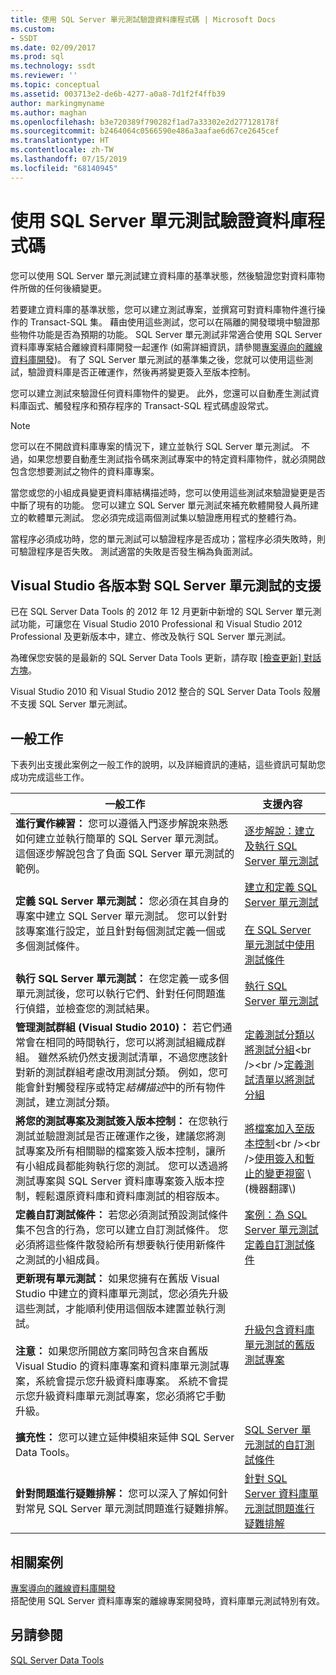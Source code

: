 ```yaml
---
title: 使用 SQL Server 單元測試驗證資料庫程式碼 | Microsoft Docs
ms.custom:
- SSDT
ms.date: 02/09/2017
ms.prod: sql
ms.technology: ssdt
ms.reviewer: ''
ms.topic: conceptual
ms.assetid: 003713e2-de6b-4277-a0a8-7d1f2f4ffb39
author: markingmyname
ms.author: maghan
ms.openlocfilehash: b3e720389f790282f1ad7a33302e2d277128178f
ms.sourcegitcommit: b2464064c0566590e486a3aafae6d67ce2645cef
ms.translationtype: HT
ms.contentlocale: zh-TW
ms.lasthandoff: 07/15/2019
ms.locfileid: "68140945"
---
```

# <a name="verifying-database-code-by-using-sql-server-unit-tests"></a>使用 SQL Server 單元測試驗證資料庫程式碼
您可以使用 SQL Server 單元測試建立資料庫的基準狀態，然後驗證您對資料庫物件所做的任何後續變更。  
  
若要建立資料庫的基準狀態，您可以建立測試專案，並撰寫可對資料庫物件進行操作的 Transact\-SQL 集。 藉由使用這些測試，您可以在隔離的開發環境中驗證那些物件功能是否為預期的功能。 SQL Server 單元測試非常適合使用 SQL Server 資料庫專案結合離線資料庫開發一起運作 (如需詳細資訊，請參閱[專案導向的離線資料庫開發](../ssdt/project-oriented-offline-database-development.md))。 有了 SQL Server 單元測試的基準集之後，您就可以使用這些測試，驗證資料庫是否正確運作，然後再將變更簽入至版本控制。  
  
您可以建立測試來驗證任何資料庫物件的變更。 此外，您還可以自動產生測試資料庫函式、觸發程序和預存程序的 Transact\-SQL 程式碼虛設常式。  
  
> [!NOTE]  
> 您可以在不開啟資料庫專案的情況下，建立並執行 SQL Server 單元測試。 不過，如果您想要自動產生測試指令碼來測試專案中的特定資料庫物件，就必須開啟包含您想要測試之物件的資料庫專案。  
  
當您或您的小組成員變更資料庫結構描述時，您可以使用這些測試來驗證變更是否中斷了現有的功能。 您可以建立 SQL Server 單元測試來補充軟體開發人員所建立的軟體單元測試。 您必須完成這兩個測試集以驗證應用程式的整體行為。  
  
當程序必須成功時，您的單元測試可以驗證程序是否成功；當程序必須失敗時，則可驗證程序是否失敗。 測試適當的失敗是否發生稱為負面測試。  
  
## <a name="visual-studio-editions-support-for-sql-server-unit-tests"></a>Visual Studio 各版本對 SQL Server 單元測試的支援  
已在 SQL Server Data Tools 的 2012 年 12 月更新中新增的 SQL Server 單元測試功能，可讓您在 Visual Studio 2010 Professional 和 Visual Studio 2012 Professional 及更新版本中，建立、修改及執行 SQL Server 單元測試。  
  
為確保您安裝的是最新的 SQL Server Data Tools 更新，請存取 [[檢查更新] 對話方塊](../ssdt/check-for-updates-dialog-box.md)。  
  
Visual Studio 2010 和 Visual Studio 2012 整合的 SQL Server Data Tools 殼層不支援 SQL Server 單元測試。  
  
## <a name="common-tasks"></a>一般工作  
下表列出支援此案例之一般工作的說明，以及詳細資訊的連結，這些資訊可幫助您成功完成這些工作。  
  
|一般工作|支援內容|  
|----------------|----------------------|  
|**進行實作練習：** 您可以遵循入門逐步解說來熟悉如何建立並執行簡單的 SQL Server 單元測試。 這個逐步解說包含了負面 SQL Server 單元測試的範例。|[逐步解說：建立及執行 SQL Server 單元測試](../ssdt/walkthrough-creating-and-running-a-sql-server-unit-test.md)|  
|**定義 SQL Server 單元測試：** 您必須在其自身的專案中建立 SQL Server 單元測試。 您可以針對該專案進行設定，並且針對每個測試定義一個或多個測試條件。|[建立和定義 SQL Server 單元測試](../ssdt/creating-and-defining-sql-server-unit-tests.md)<br /><br />[在 SQL Server 單元測試中使用測試條件](../ssdt/using-test-conditions-in-sql-server-unit-tests.md)|  
|**執行 SQL Server 單元測試：** 在您定義一或多個單元測試後，您可以執行它們、針對任何問題進行偵錯，並檢查您的測試結果。|[執行 SQL Server 單元測試](../ssdt/running-sql-server-unit-tests.md)|  
|**管理測試群組 (Visual Studio 2010)：** 若它們通常會在相同的時間執行，您可以將測試組織成群組。 雖然系統仍然支援測試清單，不過您應該針對新的測試群組考慮改用測試分類。 例如，您可能會針對觸發程序或特定*結構描述*中的所有物件測試，建立測試分類。|[定義測試分類以將測試分組](https://msdn.microsoft.com/library/dd286595(VS.100).aspx)<br /><br />[定義測試清單以將測試分組](https://msdn.microsoft.com/library/dd286584(VS.100).aspx)|  
|**將您的測試專案及測試簽入版本控制：** 在您執行測試並驗證測試是否正確運作之後，建議您將測試專案及所有相關聯的檔案簽入版本控制，讓所有小組成員都能夠執行您的測試。 您可以透過將測試專案與 SQL Server 資料庫專案簽入版本控制，輕鬆還原資料庫和資料庫測試的相容版本。|[將檔案加入至版本控制](https://msdn.microsoft.com/library/ms181374(VS.100).aspx)<br /><br />[使用簽入和暫止的變更視窗](https://msdn.microsoft.com/library/ms245462(VS.100).aspx) \(機器翻譯\)|  
|**定義自訂測試條件：** 若您必須測試預設測試條件集不包含的行為，您可以建立自訂測試條件。 您必須將這些條件散發給所有想要執行使用新條件之測試的小組成員。|[案例：為 SQL Server 單元測試定義自訂測試條件](https://msdn.microsoft.com/library/dd193282(VS.100).aspx)|  
|**更新現有單元測試：** 如果您擁有在舊版 Visual Studio 中建立的資料庫單元測試，您必須先升級這些測試，才能順利使用這個版本建置並執行測試。<br /><br />**注意：** 如果您所開啟方案同時包含來自舊版 Visual Studio 的資料庫專案和資料庫單元測試專案，系統會提示您升級資料庫專案。 系統不會提示您升級資料庫單元測試專案，您必須將它手動升級。|[升級包含資料庫單元測試的舊版測試專案](../ssdt/upgrade-an-older-test-project-containing-database-unit-tests.md)|  
|**擴充性：** 您可以建立延伸模組來延伸 SQL Server Data Tools。|[SQL Server 單元測試的自訂測試條件](../ssdt/custom-test-conditions-for-sql-server-unit-tests.md)|  
|**針對問題進行疑難排解：** 您可以深入了解如何針對常見 SQL Server 單元測試問題進行疑難排解。|[針對 SQL Server 資料庫單元測試問題進行疑難排解](../ssdt/troubleshooting-sql-server-database-unit-testing-issues.md)|  
  
## <a name="related-scenarios"></a>相關案例  
[專案導向的離線資料庫開發](../ssdt/project-oriented-offline-database-development.md)  
搭配使用 SQL Server 資料庫專案的離線專案開發時，資料庫單元測試特別有效。  
  
## <a name="see-also"></a>另請參閱  
[SQL Server Data Tools](../ssdt/sql-server-data-tools.md)  
  
